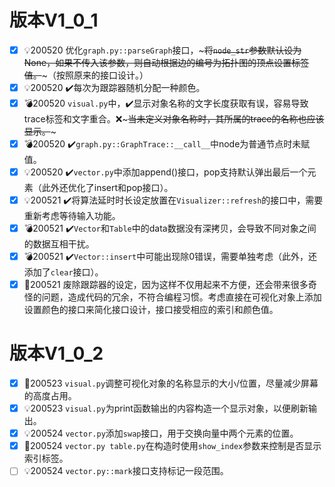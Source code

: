 # 版本V1_0_1

- [x] 💡200520 优化`graph.py::parseGraph`接口，~~~将`node_str`参数默认设为None，如果不传入该参数，则自动根据边的编号为拓扑图的顶点设置标签值。~~~（按照原来的接口设计。）
- [x] 💡200520 ✔️每次为跟踪器随机分配一种颜色。
- [x] 💣200520 `visual.py`中，✔️显示对象名称的文字长度获取有误，容易导致trace标签和文字重合。❌~~~当未定义对象名称时，其所属的trace的名称也应该显示。~~~
- [x] 💣200520 ✔️`graph.py::GraphTrace::__call__`中node为普通节点时未赋值。
- [x] 💡200520 ✔️`vector.py`中添加append()接口，pop支持默认弹出最后一个元素（此外还优化了insert和pop接口）。
- [x] 💡200521 ✔️将算法延时时长设定放置在`Visualizer::refresh`的接口中，需要重新考虑等待输入功能。
- [x] 💣200521 ✔️`Vector`和`Table`中的data数据没有深拷贝，会导致不同对象之间的数据互相干扰。
- [x] 💣200521 ✔️`Vector::insert`中可能出现除0错误，需要单独考虑（此外，还添加了`clear`接口）。
- [x] 🔨200521 废除跟踪器的设定，因为这样不仅用起来不方便，还会带来很多奇怪的问题，造成代码的冗余，不符合编程习惯。考虑直接在可视化对象上添加设置颜色的接口来简化接口设计，接口接受相应的索引和颜色值。

# 版本V1_0_2

- [x] 🔨200523 `visual.py`调整可视化对象的名称显示的大小/位置，尽量减少屏幕的高度占用。
- [x] 💡200523 `visual.py`为print函数输出的内容构造一个显示对象，以便刷新输出。
- [x] 💡200524 `vector.py`添加`swap`接口，用于交换向量中两个元素的位置。
- [x] 🔨200524 `vector.py table.py`在构造时使用`show_index`参数来控制是否显示索引标签。
- [ ] 💡200524 `vector.py::mark`接口支持标记一段范围。
